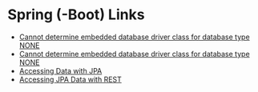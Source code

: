# Spring (-Boot) Links

* [Cannot determine embedded database driver class for database type NONE](http://www.journaldev.com/13830/spring-boot-cannot-determine-embedded-database-driver-class-for-database-type-none)
* [Cannot determine embedded database driver class for database type NONE](http://www.concretepage.com/forum/thread?qid=509)
* [Accessing Data with JPA](https://spring.io/guides/gs/accessing-data-jpa/)
* [Accessing JPA Data with REST](https://spring.io/guides/gs/accessing-data-rest/)
